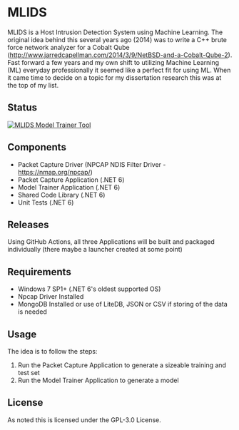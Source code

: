 # MLIDS

MLIDS is a Host Intrusion Detection System using Machine Learning.  The original idea behind this several years ago (2014) was to write a C++ brute force network analyzer for a Cobalt Qube (http://www.jarredcapellman.com/2014/3/9/NetBSD-and-a-Cobalt-Qube-2).  Fast forward a few years and my own shift to utilizing Machine Learning (ML) everyday professionally it seemed like a perfect fit for using ML.  When it came time to decide on a topic for my dissertation research this was at the top of my list.

## Status
[![MLIDS Model Trainer Tool](https://github.com/jcapellman/MLIDS/actions/workflows/ModelTrainerTool.yml/badge.svg)](https://github.com/jcapellman/MLIDS/actions/workflows/ModelTrainerTool.yml)

## Components
* Packet Capture Driver (NPCAP NDIS Filter Driver - https://nmap.org/npcap/)
* Packet Capture Application (.NET 6)
* Model Trainer Application (.NET 6)
* Shared Code Library (.NET 6)
* Unit Tests (.NET 6)

## Releases
Using GitHub Actions, all three Applications will be built and packaged individually (there maybe a launcher created at some point)

## Requirements
* Windows 7 SP1+ (.NET 6's oldest supported OS)
* Npcap Driver Installed
* MongoDB Installed or use of LiteDB, JSON or CSV if storing of the data is needed

## Usage
The idea is to follow the steps:
1. Run the Packet Capture Application to generate a sizeable training and test set
2. Run the Model Trainer Application to generate a model

## License
As noted this is licensed under the GPL-3.0 License.
